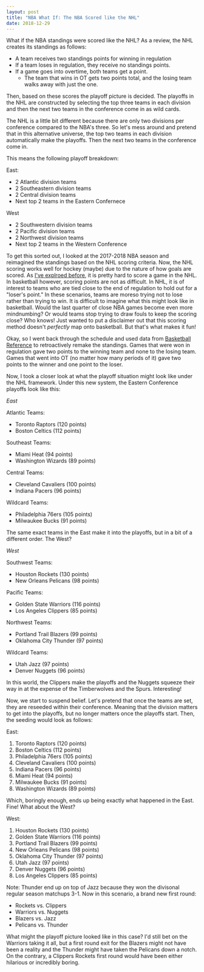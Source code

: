 ```yaml
---
layout: post
title: "NBA What If: The NBA Scored like the NHL"
date: 2018-12-29
---
```


What if the NBA standings were scored like the NHL? As a review, the NHL creates its standings as follows: 
- A team receives two standings points for winning in regulation
- If a team loses in regulation, they receive no standings points.
- If a game goes into overtime, both teams get a point. 
  - The team that wins in OT gets two points total, and the losing team walks away with just the one.
  
Then, based on these scores the playoff picture is decided. The playoffs in the NHL are constructed by selecting the top three teams in each division and then the next two teams in the conference come in as wild cards. 

The NHL is a little bit different because there are only two divisions per conference compared to the NBA's three. So let's mess around and pretend that in this alternative universe, the top two teams in each division automatically make the playoffs. Then the next two teams in the conference come in. 

This means the following playoff breakdown: 

East: 
- 2 Atlantic division teams 
- 2 Southeastern division teams 
- 2 Central division teams 
- Next top 2 teams in the Eastern Confernece 

West
- 2 Southwestern division teams 
- 2 Pacific division teams 
- 2 Northwest division teams 
- Next top 2 teams in the Western Conference

To get this sorted out, I looked at the 2017-2018 NBA season and reimagined the standings based on the NHL scoring criteria. Now, the NHL scoring works well for hockey (maybe) due to the nature of how goals are scored. As [I've explroed before](https://ashleyajohn.github.io/2018/04/03/hockey-shots.html), it is pretty hard to score a game in the NHL. In basketball however, scoring points are not as difficult. In NHL, it is of interest to teams who are tied close to the end of regulation to hold out for a "loser's point." In these scenarios, teams are moreso trying not to lose rather than trying to win. It is difficult to imagine what this might look like in basketball. Would the last quarter of close NBA games become even more mindnumbing? Or would teams stop trying to draw fouls to keep the scoring close? Who knows! Just wanted to put a disclaimer out that this scoring method doesn't *perfectly* map onto basketball. But that's what makes it fun! 

Okay, so I went back through the schedule and used data from [Basketball Reference](https://www.basketball-reference.com/leagues/NBA_2018_games.html) to retroactively remake the standings. Games that were won in regulation gave two points to the winning team and none to the losing team. Games that went into OT (no matter how many periods of it) gave two points to the winner and one point to the loser. 

Now, I took a closer look at what the playoff situation might look like under the NHL framework. Under this new system, the Eastern Conference playoffs look like this: 

*East* 

Atlantic Teams: 
- Toronto Raptors (120 points)
- Boston Celtics (112 points)

Southeast Teams: 
- Miami Heat (94 points)
- Washington Wizards (89 points)

Central Teams: 
- Cleveland Cavaliers	(100 points)
- Indiana Pacers (96 points)

Wildcard Teams: 
- Philadelphia 76ers (105 points)
- Milwaukee Bucks (91 points)

The same exact teams in the East make it into the playoffs, but in a bit of a different order. The West?

*West*

Southwest Teams:
- Houston Rockets	(130 points)
- New Orleans Pelicans (98 points)

Pacific Teams:
- Golden State Warriors (116 points)
- Los Angeles Clippers (85 points)

Northwest Teams:
- Portland Trail Blazers (99 points)
- Oklahoma City Thunder (97 points)

Wildcard Teams:
- Utah Jazz (97 points)
- Denver Nuggets (96 points)

In this world, the Clippers make the playoffs and the Nuggets squeeze their way in at the expense of the Timberwolves and the Spurs. Interesting!

Now, we start to suspend belief. Let's pretend that once the teams are set, they are reseeded within their conference. Meaning that the division matters to get into the playoffs, but no longer matters once the playoffs start. Then, the seeding would look as follows:

East: 
1. Toronto Raptors (120 points)
2. Boston Celtics (112 points)
3. Philadelphia 76ers (105 points)
4. Cleveland Cavaliers	(100 points)
5. Indiana Pacers (96 points)
6. Miami Heat (94 points)
7. Milwaukee Bucks (91 points)
8. Washington Wizards (89 points)

Which, boringly enough, ends up being exactly what happened in the East. Fine! What about the West?

West: 
1. Houston Rockets	(130 points)
2. Golden State Warriors (116 points)
3. Portland Trail Blazers (99 points)
4. New Orleans Pelicans (98 points)
5. Oklahoma City Thunder (97 points)
6. Utah Jazz (97 points)
7. Denver Nuggets (96 points)
8. Los Angeles Clippers (85 points)

Note: Thunder end up on top of Jazz because they won the divisonal regular season matchups 3-1. Now in this scenario, a brand new first round: 

- Rockets vs. Clippers
- Warriors vs. Nuggets
- Blazers vs. Jazz 
- Pelicans vs. Thunder 

What might the playoff picture looked like in this case? I'd still bet on the Warriors taking it all, but a first round exit for the Blazers might not have been a reality and the Thunder might have taken the Pelicans down a notch. On the contrary, a Clippers Rockets first round would have been either hilarious or incredibly boring. 




